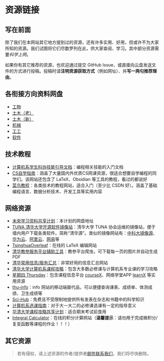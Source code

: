 # 资源链接

## 写在前面

除了我们在本网站其它地方提到过的资源，还有许多实用、好用，但或许不为大家所知的资源。我们试图将它们尽数罗列在此，供大家查阅、学习。其中部分资源需要*科学上网*。

如果你有其它推荐的资源，也欢迎通过提交 GitHub Issue、或直接向云盘发送文件的方式进行投稿。投稿时请**注明资源获取方式**（例如网址）、并**写一两句推荐理由**。

## 各衔接方向资料网盘

- [工物](https://cloud.tsinghua.edu.cn/d/b0d1b1ed2ab74d48bf6e/?p=%2F&mode=list)
- [土木（老）](https://cloud.tsinghua.edu.cn/d/b6f3b4eee86a42aa8d31/?p=%2F&mode=list)
- [土木（新）](https://cloud.tsinghua.edu.cn/d/6029603f56f8419ea8f1/)
- [机械](http://cloud.mechinfo.me/index.php/apps/files/?dir=/&fileid=44)
- [工工](https://cloud.tsinghua.edu.cn/f/fb2fe159c498440c8a5c/)
- [软件](https://github.com/Starrah/THSS-CRACKER)

## 技术教程

- [计算机系学生科协技能引导文档](https://docs.net9.org/)：编程相关技能的入门文档
- [CS自学指南](https://csdiy.wiki/)：涵盖了大量国内外优质CS网课资源，很适合想要自学编程的同学们。该网站还包含了 LaTeX、Obsidian 等工具的教程，看过的都说好
- [菜鸟教程](https://www.runoob.com/)：各类技术的教程网站，适合入门（至少比 CSDN 好）。涵盖了基础编程语言、数据分析技术、开发工具等实用内容

## 网络资源

- [未央学习资料共享计划](https://cloud.tsinghua.edu.cn/d/cc494ee97f884a3b9ffb/)：本计划的网盘地址
- [TUNA 清华大学开源软件镜像站](https://mirrors.tuna.tsinghua.edu.cn/)：清华大学 TUNA 协会运维的镜像站，便于墙内用户下载各类软件。简称“清华源”。类似的镜像网站有：[中科大镜像源](https://mirrors.ustc.edu.cn/)、[华为云](https://mirrors.huaweicloud.com/home)、[阿里云](https://developer.aliyun.com/mirror/)、[网易](https://mirrors.163.com/)等
- [TsinghuaOverleaf](https://overleaf.tsinghua.edu.cn/)：在线的 LaTeX 编辑网站
- [清华教参服务平台辅助工具](https://github.com/libthu/reserves-lib-tsinghua-downloader)：教参平台爬虫，可下载每一页的图片并自动生成 PDF
- [清华常用信息/服务汇总](https://thu.services/)：非常好用的信息汇总网站
- [清华大学计算机系课程攻略](https://github.com/PKUanonym/REKCARC-TSC-UHT)：包含大多数必修课与计算机系专业课的学习攻略
- [星期四 Thursday](https://tsinghua.app/)：包含课程信息平台 [courseX](https://tsinghua.app/courses)、网络学堂APP [learnX](https://tsinghua.app/learn) 等实用资源
- [thu-info](https://github.com/thu-info-community/thu-info-app)：info 网站的移动端替代品，可以便捷查询课表、成绩单、体测成绩、卫生成绩等
- [Sci-Hub](https://sci-hub.se/)：免费且不受限制地提供所有发表在杂志和书籍中的科学知识
- [计算机系选课指南](https://docs.qq.com/doc/DQ3JpWnBkSGNTZnVC)：对于大一大二的必修课选课有一定的指导意义
- [华清大学课程攻略共享计划](https://in.closed.social:9443/pastExam/)：适合期末考试前食用
- [Integral Calculator](https://www.integral-calculator.com/)：在线的积分计算网站（**温馨提示**：请勿用于完成微积分/复变函数等课程的作业！！！）

## 其它资源

> 若有侵权，请上述资源的作者/提供者[邮件联系我们](mailto:shenzhiy21@mails.tsinghua.edu.cn)，我们将尽快删除。
